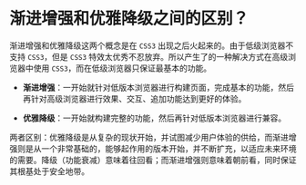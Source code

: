 # 渐进增强和优雅降级之间的区别？

渐进增强和优雅降级这两个概念是在 `CSS3` 出现之后火起来的。由于低级浏览器不支持 `CSS3`，但是 `CSS3` 特效太优秀不忍放弃。所以产生了的一种解决方式在高级浏览器中使用 `CSS3`，而在低级浏览器只保证最基本的功能。

- **渐进增强**：一开始就针对低版本浏览器进行构建页面，完成基本的功能，然后再针对高级浏览器进行效果、交互、追加功能达到更好的体验。

- **优雅降级**：一开始就构建完整的功能，然后再针对低版本浏览器进行兼容。

两者区别：优雅降级是从复杂的现状开始，并试图减少用户体验的供给，而渐进增强则是从一个非常基础的，能够起作用的版本开始，并不断扩充，以适应未来环境的需要。降级（功能衰减）意味着往回看；而渐进增强则意味着朝前看，同时保证其根基处于安全地带。
